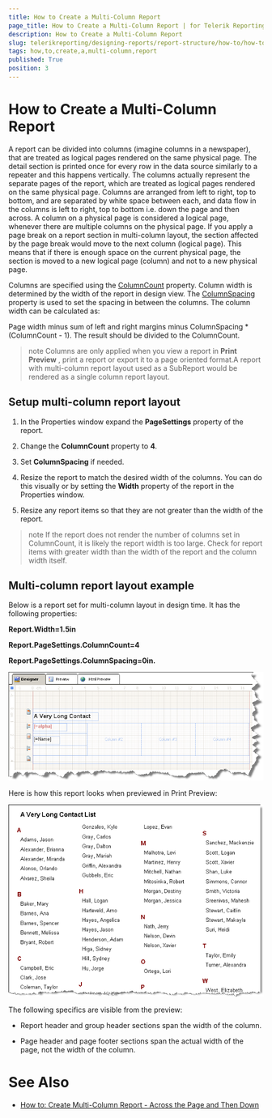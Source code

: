 ```yaml
---
title: How to Create a Multi-Column Report
page_title: How to Create a Multi-Column Report | for Telerik Reporting Documentation
description: How to Create a Multi-Column Report
slug: telerikreporting/designing-reports/report-structure/how-to/how-to-create-a-multi-column-report
tags: how,to,create,a,multi-column,report
published: True
position: 3
---
```


# How to Create a Multi-Column Report



A report can be divided into columns (imagine columns in a newspaper), that are treated as logical pages rendered on the same physical page. 
    	The detail section is printed once for every row in the data source similarly to a repeater and this happens vertically. The columns actually 
    	represent the separate pages of the report, which are treated as logical pages rendered on the same physical page. Columns are 
    	arranged from left to right, top to bottom, and are separated by white space between each, and data flow in the columns is left to right, top to 
    	bottom i.e. down the page and then across. A column on a physical page is considered a logical page, whenever there are multiple columns on the physical page. If you apply a page break
    	on a report section in multi-column layout, the section affected by the page break would move to the next column (logical page). This means that if 
    	there is enough space on the current physical page, the section is moved to a new logical page (column) and not to a new physical page.
    	

Columns are specified using the [ColumnCount](/reporting/api/Telerik.Reporting.DetailSection#Telerik_Reporting_DetailSection_ColumnCount) property. 
    	Column width is determined by the width of the report in design view. The [ColumnSpacing](/reporting/api/Telerik.Reporting.DetailSection#Telerik_Reporting_DetailSection_ColumnSpacing) 
    	property is used to set the spacing in between the columns. The column width can be calculated as:

Page width minus sum of left and right margins minus ColumnSpacing * (ColumnCount - 1). The result should be divided to the ColumnCount.

>note Columns are only applied when you view a report in  __Print Preview__ , print a report or export it to a page oriented format.A report with multi-column report layout used as a SubReport would be rendered as a single column report layout.


## Setup multi-column report layout

1. In the Properties window expand the __PageSettings__ property of the report.
        	

1. Change the __ColumnCount__ property to __4__.
        	

1. Set __ColumnSpacing__ if needed.

1. Resize the report to match the desired width of the columns. You can do this visually or by setting the __Width__			property of the report in the Properties window.
        	

1. Resize any report items so that they are not greater than the width of the report.
        	

>note If the report does not render the number of columns set in ColumnCount, it is likely the report width is too large.			Check for report items with greater width than the width of the report and the column width itself.        	


## Multi-column report layout example

Below is a report set for multi-column layout in design time. It has the following properties:

__Report.Width=1.5in__

__Report.PageSettings.ColumnCount=4__

__Report.PageSettings.ColumnSpacing=0in.__

  
  ![](images/ReportMultiColumnA.png)

Here is how this report looks when previewed in Print Preview:

  
  ![](images/ReportMultiColumnB.png)

The following specifics are visible from the preview:

* Report header and group header sections span the width of the column.

* Page header and page footer sections span the actual width of the page, not the width of the column.

# See Also


 * [How to: Create Multi-Column Report - Across the Page and Then Down](http://www.telerik.com/support/kb/reporting/details/how-to-create-multi-column-report---across-the-page-and-then-down)
